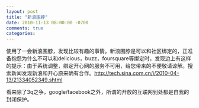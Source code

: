 ```yaml
---
layout: post
title: "新浪围脖"
date: 2010-11-13 08:00:00 -0700
comments: true
categories:
---
```


使用了一会新浪围脖，发现比较有趣的事情。新浪围脖是可以和社区绑定的，正准备抱怨为什么不可以和delicious，buzz，foursquare等绑定时，发现边上有这样的提示：由于系统调整，绑定开心网的服务不可用，给您带来的不便敬请谅解。搜索新闻发现新浪和开心原来确有合作。http://tech.sina.com.cn/i/2010-04-13/21334052349.shtml

看来除了3q之争，google/facebook之外，所谓的开放的互联网到处都是自我的封闭保护。
